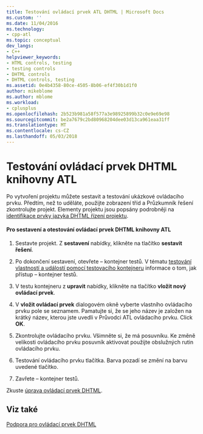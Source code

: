 ```yaml
---
title: Testování ovládací prvek ATL DHTML | Microsoft Docs
ms.custom: ''
ms.date: 11/04/2016
ms.technology:
- cpp-atl
ms.topic: conceptual
dev_langs:
- C++
helpviewer_keywords:
- HTML controls, testing
- testing controls
- DHTML controls
- DHTML controls, testing
ms.assetid: 0e4b4358-80ce-4505-8b06-ef4f30b1d1f0
author: mikeblome
ms.author: mblome
ms.workload:
- cplusplus
ms.openlocfilehash: 2b523b981a58f577a3e98925899b32c0e9e69e98
ms.sourcegitcommit: be2a7679c2bd80968204dee03d13ca961eaa31ff
ms.translationtype: MT
ms.contentlocale: cs-CZ
ms.lasthandoff: 05/03/2018
---
```

# <a name="testing-the-atl-dhtml-control"></a>Testování ovládací prvek DHTML knihovny ATL
Po vytvoření projektu můžete sestavit a testování ukázkové ovládacího prvku. Předtím, než to uděláte, použijte zobrazení tříd a Průzkumník řešení zkontrolujte projekt. Elementy projektu jsou popsány podrobněji na [identifikace prvky jazyka DHTML řízení projektu](../atl/identifying-the-elements-of-the-dhtml-control-project.md).  
  
#### <a name="to-build-and-test-the-atl-dhtml-control"></a>Pro sestavení a otestování ovládací prvek DHTML knihovny ATL  
  
1.  Sestavte projekt. Z **sestavení** nabídky, klikněte na tlačítko **sestavit řešení**.  
  
2.  Po dokončení sestavení, otevřete – kontejner testů. V tématu [testování vlastností a událostí pomocí testovacího kontejneru](../mfc/testing-properties-and-events-with-test-container.md) informace o tom, jak přístup – kontejner testů.  
  
3.  V testu kontejneru z **upravit** nabídky, klikněte na tlačítko **vložit nový ovládací prvek**.  
  
4.  V **vložit ovládací prvek** dialogovém okně vyberte vlastního ovládacího prvku pole se seznamem. Pamatujte si, že se jeho název je založen na krátký název, kterou jste uvedli v Průvodci ATL ovládacího prvku. Click **OK**.  
  
5.  Zkontrolujte ovládacího prvku. Všimněte si, že má posuvníku. Ke změně velikosti ovládacího prvku posuvník aktivovat použijte obslužných rutin ovládacího prvku.  
  
6.  Testování ovládacího prvku tlačítka. Barva pozadí se změní na barvu uvedené tlačítko.  
  
7.  Zavřete – kontejner testů.  
  
 Zkuste [úprava ovládací prvek DHTML](../atl/modifying-the-atl-dhtml-control.md).  
  
## <a name="see-also"></a>Viz také  
 [Podpora pro ovládací prvek DHTML](../atl/atl-support-for-dhtml-controls.md)

